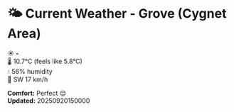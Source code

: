 # 🌤️ Current Weather - Grove (Cygnet Area)

☀️ **-**  
🌡️ 10.7°C (feels like 5.8°C)  
💧 56% humidity  
💨 SW 17 km/h  

**Comfort:** Perfect 😌  
**Updated:** 20250920150000
